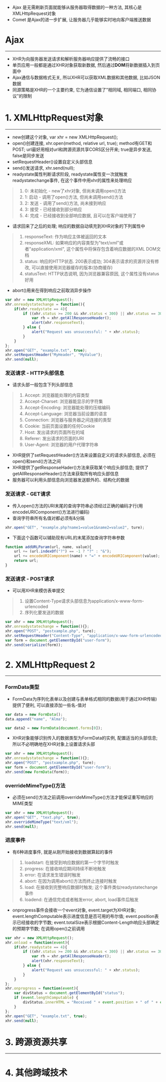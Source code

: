 * Ajax 是无需刷新页面就能够从服务器取得数据的一种方法, 其核心是XMLHttpRequest对象
* Comet 是Ajax的进一步扩展, 让服务器几乎能够实时地向客户端推送数据

# Ajax
-------------------------------------------
* XHR为向服务器发送请求和解析服务器响应提供了流畅的接口
* 单页应用一般都是通过XHR对象获取新数据, 然后通过**DOM**将新数据插入到页面中
* Ajax通信与数据格式无关, 所以XHR可以获取XML数据和其他数据, 比如JSON数据
* 同源策略是XHR的一个主要约束, 它为通信设置了"相同域, 相同端口, 相同协议"的限制

# 1. XMLHttpRequest对象
-------------------------------------------
* new创建这个对象, var xhr = new XMLHttpRequest();
* open()创建连接, xhr.open(method, relative url, true); method有GET和POST; url最好用相对url和跨源资源共享CORS区分开来; true是异步发送, false是同步发送
* setRequestHeader()设置自定义头部信息
* send()发送请求, xhr.send(null);
* readystate属性判断请求阶段, readystate属性变一次就触发readystatechange事件, 在这个事件中用xhr的属性来处理响应
> 1. 0: 未初始化 - new了xhr对象, 但尚未调用open()方法
> 2. 1: 启动 - 调用了open()方法, 但尚未调用send()方法
> 3. 2: 发送 - 调用了send()方法, 尚未接到响应
> 4. 3: 接受 - 已经接收到部分响应
> 5. 4: 完成 - 已经接收到全部响应数据, 且可以在客户端使用了
* 请求回来了之后的处理; 响应的数据自动填充到XHR对象的下列属性中
> 1. responseText: 作为响应主体被返回的文本
> 2. responseXML: 如果响应的内容类型为"text/xml"或者"application/xml", 这个属性中将保存包含着响应数据的XML DOM文档
> 3. status: 响应的HTTP状态. 200表示成功; 304表示请求的资源并没有修改, 可以直接使用浏览器缓存的版本(协商缓存)
> 4. statusText: HTTP状态说明, 因为浏览器兼容原因, 这个属性没有status好用
* abort()用来在得到响应之前取消异步操作
```js
var xhr = new XMLHttpRequest();
xhr.onreadystatechange = function(){
    if(xhr.readystate == 4){
        if ((xhr.status >= 200 && xhr.status < 300) || xhr.status == 304) {
            var rh = xhr.getAllResponseHeader(); 
            alert(xhr.responseText);
        } else {
            alert("Request was unsuccessful: " + xhr.status);
        }
    }
};
xhr.open("GET", "example.txt", true);
xhr.setRequestHeader("MyHeader", "MyValue");
xhr.send(null);
```

### 发送请求 - HTTP头部信息
* 请求头部一般包含下列头部信息
> 1. Accept: 浏览器能处理的内容类型
> 2. Accept-Charset: 浏览器能显示的字符集
> 3. Accept-Encoding: 浏览器能处理的压缩编码
> 4. Accept-Language: 浏览器当前设置的语言
> 5. Connection: 浏览器与服务器之间连接的类型
> 6. Cookie: 当前页面设置的任何Cookie
> 7. Host: 发出请求的页面所在的域
> 8. Referer: 发出请求的页面的URI
> 9. User-Agent: 浏览器的用户代理字符串
* XHR提供了setRequestHeader()方法来设置自定义的请求头部信息, 必须在open()和send()方法之间
* XHR提供了getResponseHader()方法来获取某个响应头部信息; 提供了getAllResponseHeader()方法来获取所有响应头部信息
* 服务器可以利用头部信息向浏览器发送额外的、结构化的数据

### 发送请求 - GET请求
* 传入open()方法的URI末尾的查询字符串必须经过正确的编码才行(用encodeURIComponent()方法进行编码)
* 查询字符串所有名值对都必须有&分隔
```js
xhr.open("GET", "example.php?name1=value1&name2=value2", ture);
```
* 下面这个函数可以辅助现有URL的末尾添加查询字符串参数
```js
function addURLParam(url, name, value){
    url += (url.indexOf("?") == -1 ? "?" : "&");
    url += encodeURIComponent(name) + "=" + encodeURIComponent(value);
    return url;
}
```

### 发送请求 - POST请求
* 可以用XHR来模仿表单提交
> 1. 设置Content-Type请求头部信息为application/x-www-form-urlencoded
> 2. 序列化要发送的数据
```js
var xhr = new XMLHttpRequest();
xhr.onreadystatechange = function(){};
xhr.open("POST", "postxample.php", ture);
xhr.setRequestHeader("Content-Type", "application/x-www-form-urlencoded");
var form = document.getElementById("user-form");
xhr.send(serialize(form));
```

# 2. XMLHttpRequest 2
-------------------------------------------
### FormData类型
* FormData为序列化表单以及创建与表单格式相同的数据(用于通过XHR传输)提供了便利, 可以直接添加一些名-值对
```js
var data = new FormData();
data.append("name", "Alma");

var data2 = new FormData(document.forms[0]);
```
* XHR对象能够识别传入的数据类型为FormData的实例, 配置适当的头部信息; 所以不必明确地在XHR对象上设置请求头部
```js
var xhr = new XMLHttpRequest();
xhr.onreadystatechange = function(){};
xhr.open("POST", "postxample.php", ture);
var form = document.getElementById("user-form");
xhr.send(new FormData(form));
```

### overrideMimeType()方法
* 必须在send()方法之前调用overrideMimeType()方法才能保证重写响应的MIME类型
```js
var xhr = new XMLHttpRequest();
xhr.open("GET", "text.php", true);
xhr.overrideMimeType("text/xml");
xhr.send(null);
```

### 进度事件
* 有6种进度事件, 就是从刚开始接收到数据算起的事件
> 1. loadstart: 在接受到响应数据的第一个字节时触发
> 2. progress: 在接收响应期间持续不断地触发
> 3. error: 在请求发生错误时触发
> 4. abort: 在因为调用abort()方法而终止连接时触发
> 5. load: 在接收到完整响应数据时触发; 这个事件类似readystatechange事件
> 6. loadend: 在通信完成或者触发error, abort, load事件后触发
* onprogress事件会接收一个event对象, event.target为XHR对象; event.lengthComputable表示进度信息是否可用的布尔值; event.position表示已经接收的字节数; event.totalSize表示根据Content-Length响应头部确定的预期字节数; 在调用open()之前调用
```js
var xhr = new XMLHttpRequest();
xhr.onload = function(event){
    if(xhr.readystate == 4){
        if ((xhr.status >= 200 && xhr.status < 300) || xhr.status == 304) {
            var rh = xhr.getAllResponseHeader(); 
            alert(xhr.responseText);
        } else {
            alert("Request was unsuccessful: " + xhr.status);
        }
    }
};
xhr.onprogress = function(event){
    var divStatus = document.getElementById("status");
    if (event.lengthComputable) {
        divStatus.innerHTML = "Received " + event.position + " of " + event.totalSize + " bytes"; // 可以算百分比
    }
};
xhr.open("GET", "example.txt", true);
xhr.send(null);
```

# 3. 跨源资源共享
-------------------------------------------

# 4. 其他跨域技术